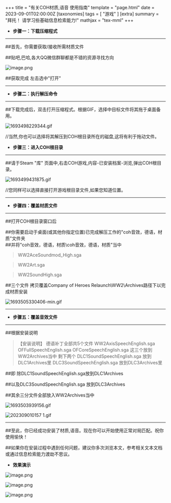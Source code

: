 +++
title = "有关COH材质,语音 使用指南"
template = "page.html"
date = 2023-09-01T02:00:00Z
[taxonomies]
tags = [ "游戏"  ]
[extra]
summary = "拜托！  请学习些基础信息检索能力!"
mathjax = "tex-mml"
+++




- **步骤一：下载压缩程式**
-----




##首先，你需要获取/接收所需材质文件

##贴吧,巴哈,各大QQ微信群聊都是不错的资源寻找方向


![image.png](https://s2.loli.net/2023/09/01/af2p7eWMUJYgEVv.png)

##获取完成 左击选中"打开"

-------------------


- **步骤二：执行解压命令**
----

##下载完成后，双击打开压缩程式。根据GIF，选择中目标文件将其拖于桌面备用。  

![1693498229344.gif](https://s2.loli.net/2023/09/01/P2L7UpsRvetZ9xa.gif)

//当然,你也可以选择将其解压到COH根目录所在的磁盘,这将有利于拖动文件。



- **步骤三：进入COH根目录**
------

##请于Steam "库" 页面中,右击COH游戏,内容-已安装档案-浏览,弹出COH根目录。

![1693499431875.gif](https://s2.loli.net/2023/09/01/Jzj7vqdDPeira4t.gif)

//您同样可以选择直接打开游戏根目录文件,如果您知道位置。

------------


- **步骤四：覆盖材质文件**
-----

##打开COH根目录窗口后

##你需要启动于桌面(或其他你指定位置)已完成解压工作的"coh音效，德语，材质"文件夹   
##并将"coh音效，德语，材质\coh音效，德语，材质"当中

>WW2AceSoundmod_High.sga 

>WW2Art.sga 

>WW2SoundHigh.sga

##三个文件    拷贝覆盖Company of Heroes Relaunch\WW2\Archives路径下以完成材质安装

![1693505330406-min.gif](https://s2.loli.net/2023/09/01/5PpLM6DnHVOGwvj.gif)

--------------


- **步骤五：覆盖音效文件**
------------

##根据安装说明

>【安装说明】 德语补丁全部共5个文件    WW2AxisSpeechEnglish.sga OFFullSpeechEnglish.sga OFCoreSpeechEnglish.sga      这三个放到 WW2Archives当中 剩下两个 DLC1SoundSpeechEnglish.sga    放到DLC1Archives里 DLC3SoundSpeechEnglish.sga    放到DLC3Archives里

##即 除DLC1SoundSpeechEnglish.sga放到DLC1Archives

##以及DLC3SoundSpeechEnglish.sga    放到DLC3Archives


##其余三分文件全部放入WW2Archives当中

![1693503939156.gif](https://s2.loli.net/2023/09/01/syfwJGabHp3L7D6.gif)

![202309010157 _1_.gif](https://s2.loli.net/2023/09/01/veUBEYpg4PCwq2D.gif)

------------------------------------




##至此，你已经成功安装了材质,语音。现在你可以开始使用正常对局匹配。祝你使用愉快！

##如果你在安装过程中遇到任何问题，建议你多次浏览本文，参考相关文本文档或通过信息检索能力渡劫不思议。




- **效果演示**

![image.png](https://s2.loli.net/2023/09/01/AZtV8yFeJuHIKNY.png)

![image.png](https://s2.loli.net/2023/09/01/ma96QKunXFVOH7j.png)

![image.png](https://s2.loli.net/2023/09/01/iEP5B6kmdXxAnWM.png)
